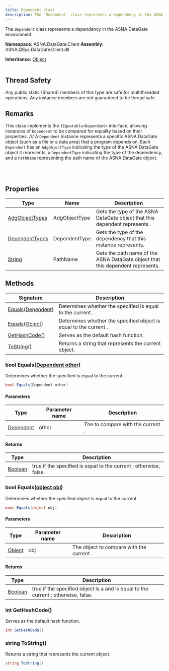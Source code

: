 ```yaml
---
title: Dependent class
description: The `Dependent` class represents a dependency in the ASNA DataGate environment.
---
```


The `Dependent` class represents a dependency in the ASNA DataGate environment.

**Namespace:** ASNA.DataGate.Client
**Assembly:** ASNA.QSys.DataGate.Client.dll

**Inheritance:** [Object](https://docs.microsoft.com/en-us/dotnet/api/system.object)
<br>
<br>
## Thread Safety

Any public static (Shared) members of this type are safe for multithreaded operations. Any instance members are not guaranteed to be thread safe.

## Remarks
This class implements the `IEquatable<Dependent>` interface, allowing instances of `Dependent` to be compared for equality based on their properties.    /// A `Dependent` instance represents a specific ASNA DataGate object (such as a file or a data area) that a program depends on.
Each `Dependent` has an `AdgObjectType` indicating the type of the ASNA DataGate object it represents, a `DependentType` indicating the type of the dependency, and a `PathName` representing the path name of the ASNA DataGate object.

<br>
<br>

## Properties

| Type | Name | Description
| --- | --- | --- 
| [AdgObjectTypes](/reference/datagate/datagate-common/adg-object-types.html) | AdgObjectType | Gets the type of the ASNA DataGate object that this dependent represents. |
| [DependentTypes](/reference/datagate/datagate-common/dependent-types.html) | DependentType | Gets the type of the dependency that this instance represents. |
| [String](https://learn.microsoft.com/en-us/dotnet/api/system.string?view=net-8.0) | PathName | Gets the path name of the ASNA DataGate object that this dependent represents. |

## Methods

| Signature | Description |
| --- | --- |
| [Equals](#bool-equalsdependent-other)([Dependent](/reference/datagate/datagate-client/dependent.html)) | Determines whether the specified  is equal to the current .
| [Equals](#bool-equalsobject-obj)([Object](https://docs.microsoft.com/en-us/dotnet/api/system.object)) | Determines whether the specified object is equal to the current .
| [GetHashCode()](#int-gethashcode) | Serves as the default hash function.
| [ToString()](#string-tostring) | Returns a string that represents the current object.

### bool Equals([Dependent other](/reference/datagate/datagate-client/dependent.html))

Determines whether the specified  is equal to the current .

```cs
bool Equals(Dependent other)
```

#### Parameters

| Type | Parameter name | Description
| --- | --- | ---
| [Dependent](/reference/datagate/datagate-client/dependent.html) | other | The  to compare with the current .

#### Returns

| Type | Description
| --- | ---
| [Boolean](https://docs.microsoft.com/en-us/dotnet/api/system.boolean) | true if the specified  is equal to the current ; otherwise, false.

### bool Equals([object obj](https://docs.microsoft.com/en-us/dotnet/api/system.object))

Determines whether the specified object is equal to the current .

```cs
bool Equals(object obj)
```

#### Parameters

| Type | Parameter name | Description
| --- | --- | ---
| [Object](https://docs.microsoft.com/en-us/dotnet/api/system.object) | obj | The object to compare with the current .

#### Returns

| Type | Description
| --- | ---
| [Boolean](https://docs.microsoft.com/en-us/dotnet/api/system.boolean) | true if the specified object is a  and is equal to the current ; otherwise, false.

### int GetHashCode()

Serves as the default hash function.

```cs
int GetHashCode()
```

### string ToString()

Returns a string that represents the current object.

```cs
string ToString()
```
